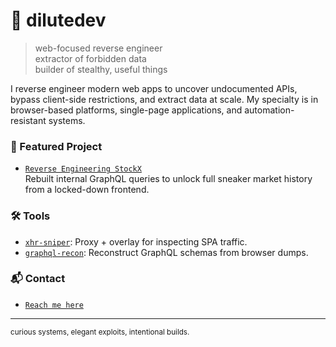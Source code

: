 # 🧠 dilutedev

> web-focused reverse engineer  
> extractor of forbidden data  
> builder of stealthy, useful things

I reverse engineer modern web apps to uncover undocumented APIs, bypass client-side restrictions, and extract data at scale. My specialty is in browser-based platforms, single-page applications, and automation-resistant systems.

### 🔬 Featured Project
- [`Reverse Engineering StockX`](https://dilutedev.vercel.app/projects/stockx-re)  
  Rebuilt internal GraphQL queries to unlock full sneaker market history from a locked-down frontend.

### 🛠 Tools
- [`xhr-sniper`](https://dilutedev.vercel.app/tools/xhr-sniper): Proxy + overlay for inspecting SPA traffic.
- [`graphql-recon`](https://dilutedev.vercel.app/tools/graphql-recon): Reconstruct GraphQL schemas from browser dumps.

### 📬 Contact
- [`Reach me here`](https://dilutedev.vercel.app/contact)

---

<sub>curious systems, elegant exploits, intentional builds.</sub>
